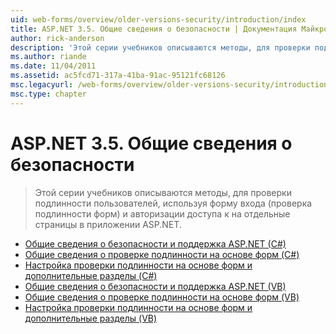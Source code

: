 ```yaml
---
uid: web-forms/overview/older-versions-security/introduction/index
title: ASP.NET 3.5. Общие сведения о безопасности | Документация Майкрософт
author: rick-anderson
description: 'Этой серии учебников описываются методы, для проверки подлинности пользователей, используя форму входа (проверка подлинности форм) и авторизации доступа к к отдельным страницам в...'
ms.author: riande
ms.date: 11/04/2011
ms.assetid: ac5fcd71-317a-41ba-91ac-95121fc68126
msc.legacyurl: /web-forms/overview/older-versions-security/introduction
msc.type: chapter
---
```

<a name="aspnet-35---introduction-to-security"></a>ASP.NET 3.5. Общие сведения о безопасности
====================
> Этой серии учебников описываются методы, для проверки подлинности пользователей, используя форму входа (проверка подлинности форм) и авторизации доступа к на отдельные страницы в приложении ASP.NET.


- [Общие сведения о безопасности и поддержка ASP.NET (C#)](security-basics-and-asp-net-support-cs.md)
- [Общие сведения о проверке подлинности на основе форм (C#)](an-overview-of-forms-authentication-cs.md)
- [Настройка проверки подлинности на основе форм и дополнительные разделы (C#)](forms-authentication-configuration-and-advanced-topics-cs.md)
- [Общие сведения о безопасности и поддержка ASP.NET (VB)](security-basics-and-asp-net-support-vb.md)
- [Общие сведения о проверке подлинности на основе форм (VB)](an-overview-of-forms-authentication-vb.md)
- [Настройка проверки подлинности на основе форм и дополнительные разделы (VB)](forms-authentication-configuration-and-advanced-topics-vb.md)
